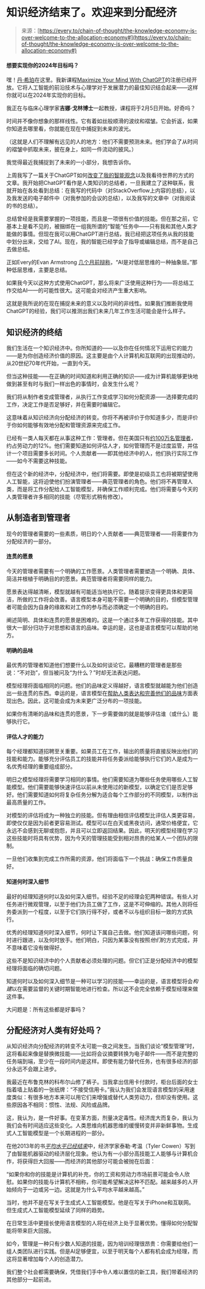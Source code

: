 <!--yml

类别：未分类

日期：2024年05月27日 14:57:49

-->

# 知识经济结束了。欢迎来到分配经济

> 来源：[https://every.to/chain-of-thought/the-knowledge-economy-is-over-welcome-to-the-allocation-economy#](https://every.to/chain-of-thought/the-knowledge-economy-is-over-welcome-to-the-allocation-economy#)

#### 想要实现你的2024年目标吗？

嘿！[丹·希珀](https://twitter.com/danshipper)在这里。我新课程[Maximize Your Mind With ChatGPT](https://www.maxyourmind.xyz/)的注册已经开放。它将人工智能的前沿技术与心理学对于发展潜力的最佳知识结合起来——这样你就可以在2024年实现你的目标。

我正在与临床心理学家**吉娜·戈林博士**一起教授，课程将于2月5日开始。好奇吗？

时间并不像你想象的那样线性。它有着如丝般顺滑的波纹和褶皱。它会折返，如果你知道去哪里看，你就能在现在中捕捉到未来的波光。

（这就是人们不理解有远见的人的地方：他们不需要预测未来。他们学会了从时间的褶皱中抓取未来，披在身上，如同一件流动的披风。）

我觉得最近我捕捉到了未来的一小部分，我想告诉你。

上周我写了一篇关于ChatGPT如何[改变了我的智能观念](https://every.to/chain-of-thought/chatgpt-and-the-future-of-the-human-mind)以及我看待世界的方式的文章。我开始把ChatGPT看作是人类知识的总结者，一旦我建立了这种联系，我就开始在各处看到总结：在我写的代码中（对StackOverflow上内容的总结），以及我发送的电子邮件中（对我参加的会议的总结），以及我写的文章中（对我阅读的书的总结）。

总结曾经是我需要掌握的一项技能，而且是一项很有价值的技能。但在那之前，它基本上是看不见的，被捆绑在一组我所谓的“智能”任务中——只有我和其他人类才能做的事情。但现在我可以用ChatGPT进行总结，我已经把这项任务从我的技能中划分出来，交给了AI。现在，我的智能已经学会了指导或编辑总结，而不是自己去做总结。

正如Every的Evan Armstrong [几个月前辩称](https://every.to/napkin-math/ai-can-construct-a-trading-strategy-now)，“AI是对低层思维的一种抽象层。”那种低层思维，主要是总结。

如果我今天以这种方式使用ChatGPT，那么将来广泛使用这种行为——将总结工作交给AI——的可能性很大。这可能会对经济产生重大影响。

这就是我所说的在现在捕捉未来的意义以及时间的非线性。如果我们推断我使用ChatGPT的经验，我们可以推测出我们未来几年工作生活可能会是什么样子。

## 知识经济的终结

我们生活在一个知识经济中。你所知道的——以及你在任何情况下运用它的能力——是为你创造经济价值的原因。这主要是由个人计算机和互联网的出现推动的，从20世纪70年代开始，一直到今天。

但当这种技能——在正确的时间知道和利用正确的知识——成为计算机能够更快地做到甚至有时与我们一样出色的事情时，会发生什么呢？

我们将从制作者变成管理者，从执行工作变成学习如何分配资源——选择要完成的工作，决定工作是否足够好，并在需要时编辑它。

这意味着从知识经济向分配经济的转变。你将不再被评价于你知道多少，而是评价于你如何能够有效地分配和管理资源来完成工作。

已经有一类人每天都在从事这种工作：管理者。但在美国只有[约100万名管理者](https://www.zippia.com/manager-jobs/demographics/)，约占劳动力的12%。他们需要知道如何评估人才，如何管理而不是过度监管，并估计一个项目需要多长时间。个人贡献者——即其他经济中的人，他们执行实际工作——如今不需要这种技能。

但在这个新的经济中，分配经济中，他们将需要。即使是初级员工也将被期望使用人工智能，这将迫使他们扮演管理者——典范管理者的角色。他们将不再管理人类，而是将工作分配给人工智能模型，并确保工作顺利完成。他们将需要与今天的人类管理者许多相同的技能（尽管形式稍有修改）。

## 从制造者到管理者

现今的管理者需要的一些素质，明日的个人贡献者——典范管理者——将需要作为分配经济的一部分。

#### **连贯的愿景**

今天的管理者需要有一个明确的工作愿景。人类管理者需要塑造一个明确、具体、简洁并根植于明确目的的愿景。典范管理者将需要同样的能力。

愿景表达得越清晰，模型就越有可能适当地执行它。随着提示变得更具体和更简洁，所做的工作将会改善。语言模型本身可能不需要一个明确的目的，但模型管理者可能会因为自身的缘故和对工作的参与而必须确定一个明确的目的。

阐述简明、具体和连贯的愿景是困难的。这是一个通过多年工作获得的技能。其中很大一部分归功于对思想和语言的品味。幸运的是，这也是语言模型可以帮助的地方。

#### **明确的品味**

最优秀的管理者知道他们想要什么以及如何谈论它。最糟糕的管理者是那些说：“不对劲”，但当被问及“为什么？”时却无法表达问题。

模型经理将面临相同的问题。他们的品味定义得越好，语言模型就越能为他们创造出一些连贯的东西。幸运的是，语言模型在[帮助人类表达和完善他们的品味](https://every.to/chain-of-thought/what-i-do-when-i-can-t-sleep)方面表现出色。因此，这可能会成为未来更广泛分布的一项技能。

如果你有清晰的品味和连贯的愿景，下一步需要做的就是能够评估谁（或什么）能够执行它。

#### **评估人才的能力**

每个经理都知道招聘至关重要。如果员工在工作，输出的质量将直接反映出他们的技能和能力。能够充分评估员工的技能并将任务委派给能够执行它们的人是成为一名优秀经理的重要组成部分。

明日之模型经理将需要学习相同的事情。他们需要知道为哪些任务使用哪些人工智能模型。他们需要能够快速评估以前从未使用过的新模型，以确定它们是否足够好。他们需要知道如何将复杂任务分解为适合每个工作部分的不同模型，以制作出最高质量的工作。

对模型的评估将成为一种独立的技能。但有理由相信评估模型比评估人类更容易，即使仅仅是因为前者更容易测试。模型可以在白天或黑夜访问，通常价格便宜，它永远不会感到无聊或抱怨，并且可以立即返回结果。因此，明天的模型经理在学习这些技能时将具有优势，因为今天的管理技能受到相对昂贵的给某人一个团队的限制。

一旦他们收集到完成工作所需的资源，他们将面临下一个挑战：确保工作质量良好。

#### **知道何时深入细节**

最好的经理知道何时以及如何深入细节。经验不足的经理会犯两种错误。有些人对任务进行微观管理，以至于他们为员工做了工作，这是不可伸缩的。其他人则将任务委派到一个程度，以至于它们执行得不好，或者不以与组织目标一致的方式执行。

优秀的经理知道何时深入细节，何时让下属自己去做。他们知道该问哪些问题，何时进行跟进，以及何时放手。他们明白，只因为某事没有按照*他们*的方式完成，并不意味着它没有做得好。

这些不是知识经济中的个人贡献者必须处理的问题。但它们正是分配经济中的模型经理将面临的确切问题。

知道何时以及如何深入细节是一种可以学习的技能——幸运的是，语言模型将会*构建*以在需要监督的关键时期智能地进行检查。所以这不会完全依赖于模型经理来做这件事。

大问题是：所有这些都是好事吗？

## 分配经济对人类有好处吗？

从知识经济向分配经济的转变不太可能一夜之间发生。当我们谈论“模型管理”时，这将看起来像是替换微技能——比如将会议摘要转换为电子邮件——而不是完整的任务端到端，至少在一段时间内是这样。即使有能力替代任务，也有很多经济的部分永远不会跟上进步。

我最近在布鲁克林的科布尔山修了裤子。当我拿出信用卡付款时，柜台后面的女士指着墙上贴着的一张纸牌：“不接受信用卡。”我认为我们会发现语言模型的采用速度类似：有很多地方本来可以用它们来增强或替代人类劳动力，但却没有使用。这些原因各不相同：惯性、法规、风险或品牌。

这，我认为，是一件好事。在变革方面，剂量决定毒性。经济庞大而复杂，我认为我们会有时间适应这些变化。人类思维向机器思维的缓慢转变并非新鲜事物。生成式人工智能模型是一个长期进程的一部分。

在他2013年的书[*平均水平已经结束*](https://www.amazon.com/Average-Over-Powering-America-Stagnation/dp/0525953736)中，经济学家泰勒·考温（Tyler Cowen）写到了由智能机器驱动的经济层化现象。他认为有一小部分高技能工人能够与计算机合作，将获得巨大回报——而经济的其他部分可能会被抛在后面：

“如果你和你的技能是计算机的补充，你的工资和劳动力市场前景可能会令人欣慰。如果你的技能与计算机不相称，你可能希望解决这种不匹配。越来越多的人开始倾向于一边或另一边。这就是为什么平均水平越来越高。”

当时，他并不是在写关于生成式人工智能模型。他是在写关于iPhone和互联网。但生成式人工智能模型延续了同样的趋势。

在日常生活中更擅长使用语言模型的人将在经济上处于显著优势。懂得如何分配智能将带来巨大回报。

如今，管理是一种只有少数人知道的技能，因为培训经理很昂贵：你需要给他们一组人类团队进行实践。但是AI足够便宜，以至于明天每个人都有机会成为经理，而这将显著增加每个人的创造潜力。

我们整个社会都需要确保，凭借我们手中令人难以置信的新工具，我们带着经济的其他部分一起前进。
